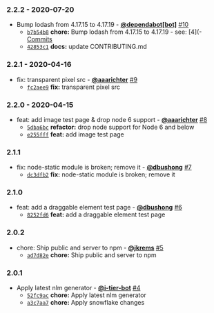### 2.2.2 - 2020-07-20

* Bump lodash from 4.17.15 to 4.17.19 - **[@dependabot[bot]](https://github.com/apps/dependabot)** [#10](https://github.com/testiumjs/testium-example-app/pull/10)
  - [`b7b54b8`](https://github.com/testiumjs/testium-example-app/commit/b7b54b8970a02ae1114bf98c6747cfe2cf7b1dae) **chore:** Bump lodash from 4.17.15 to 4.17.19 - see: [4](- [Commits](https://github.com/lodash/lodash/compare/4)
  - [`42853c1`](https://github.com/testiumjs/testium-example-app/commit/42853c16dd5a2d952740ae03edbd506caa036e09) **docs:** update CONTRIBUTING.md


### 2.2.1 - 2020-04-16

* fix: transparent pixel src - **[@aaarichter](https://github.com/aaarichter)** [#9](https://github.com/testiumjs/testium-example-app/pull/9)
  - [`fc2aee9`](https://github.com/testiumjs/testium-example-app/commit/fc2aee99c03063786dac658ee81305e6117d2d82) **fix:** transparent pixel src


### 2.2.0 - 2020-04-15

* feat: add image test page & drop node 6 support - **[@aaarichter](https://github.com/aaarichter)** [#8](https://github.com/testiumjs/testium-example-app/pull/8)
  - [`5dba6bc`](https://github.com/testiumjs/testium-example-app/commit/5dba6bc746c2e652e2d6b390bbf75bb223fdab53) **refactor:** drop node support for Node 6 and below
  - [`e255fff`](https://github.com/testiumjs/testium-example-app/commit/e255fff35d24ce02d62922522b2d5b2fe499055c) **feat:** add image test page


### 2.1.1

* fix: node-static module is broken; remove it - **[@dbushong](https://github.com/dbushong)** [#7](https://github.com/testiumjs/testium-example-app/pull/7)
  - [`dc3dfb2`](https://github.com/testiumjs/testium-example-app/commit/dc3dfb2f7b4454a1a0598bdb08964433ddacb1e5) **fix:** node-static module is broken; remove it


### 2.1.0

* feat: add a draggable element test page - **[@dbushong](https://github.com/dbushong)** [#6](https://github.com/testiumjs/testium-example-app/pull/6)
  - [`8252fd6`](https://github.com/testiumjs/testium-example-app/commit/8252fd6015ca2505719739359837d1a9b734d3d1) **feat:** add a draggable element test page


### 2.0.2

* chore: Ship public and server to npm - **[@jkrems](https://github.com/jkrems)** [#5](https://github.com/testiumjs/testium-example-app/pull/5)
  - [`ad7d82e`](https://github.com/testiumjs/testium-example-app/commit/ad7d82ea92d4e155b0c7fe8222c9774a4223de5f) **chore:** Ship public and server to npm


### 2.0.1

* Apply latest nlm generator - **[@i-tier-bot](https://github.com/i-tier-bot)** [#4](https://github.com/testiumjs/testium-example-app/pull/4)
  - [`52fc9ac`](https://github.com/testiumjs/testium-example-app/commit/52fc9acf4e88eb598e3370d27f2db9515459f3f4) **chore:** Apply latest nlm generator
  - [`a3c7aa7`](https://github.com/testiumjs/testium-example-app/commit/a3c7aa7fbe889e099055232fb82eed51ea75ed2c) **chore:** Apply snowflake changes
